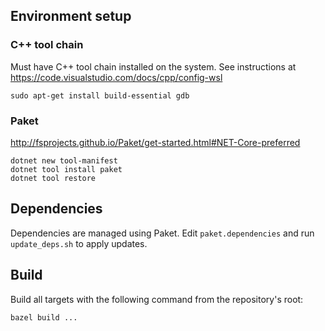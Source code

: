 ## Environment setup
### C++ tool chain
Must have C++ tool chain installed on the system. See instructions at https://code.visualstudio.com/docs/cpp/config-wsl
```shell
sudo apt-get install build-essential gdb
```

### Paket
http://fsprojects.github.io/Paket/get-started.html#NET-Core-preferred
```shell
dotnet new tool-manifest
dotnet tool install paket
dotnet tool restore
```

## Dependencies
Dependencies are managed using Paket. Edit `paket.dependencies` and run `update_deps.sh` to apply updates.

## Build
Build all targets with the following command from the repository's root:

```shell
bazel build ...
```

